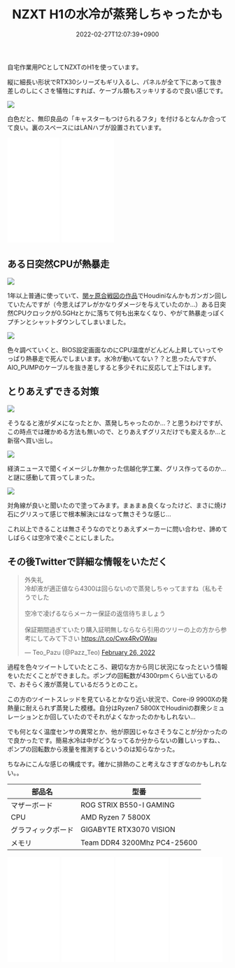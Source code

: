 ﻿---
title: NZXT  H1の水冷が蒸発しちゃったかも
date: "2022-02-27T12:07:39+0900"
image: "220227_nzxt_cooler/2022-02-27-12-19-22.png"
thumbnail: "2022-02-27-12-19-22.png"
tags: ["openFrameworks"]
---

自宅作業用PCとしてNZXTのH1を使っています。

縦に細長い形状でRTX30シリーズもギリ入るし、パネルが全て下にあって抜き差しのしにくさを犠牲にすれば、ケーブル類もスッキリするので良い感じです。

![](2022-02-27-12-34-07.png)

白色だと、無印良品の「キャスターもつけられるフタ」を付けるとなんか合ってて良い。裏のスペースにはLANハブが設置されています。

<iframe style="width:120px;height:240px;" marginwidth="0" marginheight="0" scrolling="no" frameborder="0" src="//rcm-fe.amazon-adsystem.com/e/cm?lt1=_blank&bc1=000000&IS2=1&bg1=FFFFFF&fc1=000000&lc1=0000FF&t=culminate0523-22&language=ja_JP&o=9&p=8&l=as4&m=amazon&f=ifr&ref=as_ss_li_til&asins=B07XWYKKYD&linkId=624135eab15b63b2895e48fb81a98724"></iframe>

<iframe style="width:120px;height:240px;" marginwidth="0" marginheight="0" scrolling="no" frameborder="0" src="//rcm-fe.amazon-adsystem.com/e/cm?lt1=_blank&bc1=000000&IS2=1&bg1=FFFFFF&fc1=000000&lc1=0000FF&t=culminate0523-22&language=ja_JP&o=9&p=8&l=as4&m=amazon&f=ifr&ref=as_ss_li_til&asins=B086TGKDN6&linkId=7a2181b76f292fa33b739630b92c2c8b"></iframe>

## ある日突然CPUが熱暴走

![](2022-02-27-12-37-56.png)

1年以上普通に使っていて、[関ヶ原合戦図の作品](https://backspace.tokyo/works/sekigahara-sansuizu/)でHoudiniなんかもガンガン回していたんですが（今思えばアレがかなりダメージを与えていたのか…）ある日突然CPUクロックが0.5GHzとかに落ちて何も出来なくなり、やがて熱暴走っぽくプチンとシャットダウンしてしまいました。

![](2022-02-27-12-39-03.png)

色々調べていくと、BIOS設定画面なのにCPU温度がどんどん上昇していってやっぱり熱暴走で死んでしまいます。水冷が動いてない？？と思ったんですが、AIO_PUMPのケーブルを抜き差しすると多少それに反応して上下はします。

## とりあえずできる対策

![](2022-02-27-12-35-01.png)

そうなると液がダメになったとか、蒸発しちゃったのか…？と思うわけですが、この時点では確かめる方法も無いので、とりあえずグリスだけでも変えるか…と新宿へ買い出し。

![](2022-02-27-12-36-11.png)

経済ニュースで聞くイメージしか無かった信越化学工業、グリス作ってるのか…と謎に感動して買ってしまった。

![](2022-02-27-12-19-22.png)

対角線が良いと聞いたので塗ってみます。まぁまぁ良くなったけど、まさに焼け石にグリスって感じで根本解決にはなって無さそうな感じ…

これ以上できることは無さそうなのでとりあえずメーカーに問い合わせ、諦めてしばらくは空冷で凌ぐことにしました。

## その後Twitterで詳細な情報をいただく

<blockquote class="twitter-tweet"><p lang="ja" dir="ltr">外失礼<br>冷却液が適正値なら4300は回らないので蒸発しちゃってますね（私もそうでした<br><br>空冷で凌げるならメーカー保証の返信待ちましょう<br><br>保証期間過ぎていたり購入証明無しならなら引用のツリーの上の方から参考にしてみて下さい <a href="https://t.co/Cwx4RvOWau">https://t.co/Cwx4RvOWau</a></p>&mdash; Teo_Pazu (@Pazz_Teo) <a href="https://twitter.com/Pazz_Teo/status/1497532296316198913?ref_src=twsrc%5Etfw">February 26, 2022</a></blockquote> <script async src="https://platform.twitter.com/widgets.js" charset="utf-8"></script>

過程を色々ツイートしていたところ、親切な方から同じ状況になったという情報をいただくことができました。ポンプの回転数が4300rpmくらい出ているので、おそらく液が蒸発しているだろうとのこと。

この方のツイートスレッドを見ているとかなり近い状況で、Core-i9 9900Xの発熱量に耐えられず蒸発した模様。自分はRyzen7 5800XでHoudiniの群衆シミュレーションとか回していたのでそれがよくなかったのかもしれない…

でも何となく温度センサの異常とか、他が原因じゃなさそうなことが分かったので良かったです。簡易水冷は中がどうなってるか分からないの難しいっすね、、ポンプの回転数から液量を推測するというのは知らなかった。

ちなみにこんな感じの構成です。確かに排熱のこと考えなさすぎなのかもしれない。。

| 部品名             | 型番                    |
| ------------------ | ----------------------- |
| マザーボード       | ROG STRIX B550-I GAMING |
| CPU                | AMD Ryzen 7 5800X       |
| グラフィックボード | GIGABYTE RTX3070 VISION |
| メモリ             | Team DDR4 3200Mhz PC4-25600 |

<iframe style="width:120px;height:240px;" marginwidth="0" marginheight="0" scrolling="no" frameborder="0" src="//rcm-fe.amazon-adsystem.com/e/cm?lt1=_blank&bc1=000000&IS2=1&bg1=FFFFFF&fc1=000000&lc1=0000FF&t=culminate0523-22&language=ja_JP&o=9&p=8&l=as4&m=amazon&f=ifr&ref=as_ss_li_til&asins=B097F3ZHKR&linkId=79ccf14b034b3fae40bb235e3a23b919"></iframe>

<iframe style="width:120px;height:240px;" marginwidth="0" marginheight="0" scrolling="no" frameborder="0" src="//rcm-fe.amazon-adsystem.com/e/cm?lt1=_blank&bc1=000000&IS2=1&bg1=FFFFFF&fc1=000000&lc1=0000FF&t=culminate0523-22&language=ja_JP&o=9&p=8&l=as4&m=amazon&f=ifr&ref=as_ss_li_til&asins=B08MFDSFHT&linkId=f19854915bc8b2862653bd6b84d17140"></iframe>

<iframe style="width:120px;height:240px;" marginwidth="0" marginheight="0" scrolling="no" frameborder="0" src="//rcm-fe.amazon-adsystem.com/e/cm?lt1=_blank&bc1=000000&IS2=1&bg1=FFFFFF&fc1=000000&lc1=0000FF&t=culminate0523-22&language=ja_JP&o=9&p=8&l=as4&m=amazon&f=ifr&ref=as_ss_li_til&asins=B089Y8YXP6&linkId=7f359f2aa5a9df451cce775fee63bc11"></iframe>

<iframe style="width:120px;height:240px;" marginwidth="0" marginheight="0" scrolling="no" frameborder="0" src="//rcm-fe.amazon-adsystem.com/e/cm?lt1=_blank&bc1=000000&IS2=1&bg1=FFFFFF&fc1=000000&lc1=0000FF&t=culminate0523-22&language=ja_JP&o=9&p=8&l=as4&m=amazon&f=ifr&ref=as_ss_li_til&asins=B084RDPTPZ&linkId=a20a06954e1745c17b1f416deede31cb"></iframe>